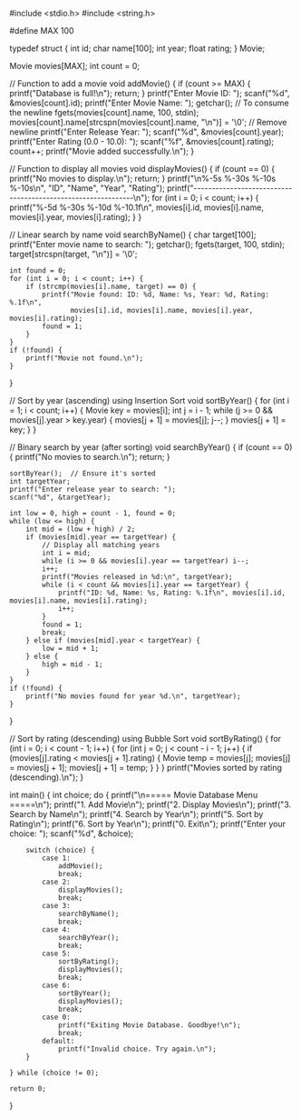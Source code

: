 #include <stdio.h>
#include <string.h>

#define MAX 100

typedef struct {
    int id;
    char name[100];
    int year;
    float rating;
} Movie;

Movie movies[MAX];
int count = 0;

// Function to add a movie
void addMovie() {
    if (count >= MAX) {
        printf("Database is full!\n");
        return;
    }
    printf("Enter Movie ID: ");
    scanf("%d", &movies[count].id);
    printf("Enter Movie Name: ");
    getchar();  // To consume the newline
    fgets(movies[count].name, 100, stdin);
    movies[count].name[strcspn(movies[count].name, "\n")] = '\0';  // Remove newline
    printf("Enter Release Year: ");
    scanf("%d", &movies[count].year);
    printf("Enter Rating (0.0 - 10.0): ");
    scanf("%f", &movies[count].rating);
    count++;
    printf("Movie added successfully.\n");
}

// Function to display all movies
void displayMovies() {
    if (count == 0) {
        printf("No movies to display.\n");
        return;
    }
    printf("\n%-5s %-30s %-10s %-10s\n", "ID", "Name", "Year", "Rating");
    printf("-------------------------------------------------------------\n");
    for (int i = 0; i < count; i++) {
        printf("%-5d %-30s %-10d %-10.1f\n", movies[i].id, movies[i].name, movies[i].year, movies[i].rating);
    }
}

// Linear search by name
void searchByName() {
    char target[100];
    printf("Enter movie name to search: ");
    getchar();
    fgets(target, 100, stdin);
    target[strcspn(target, "\n")] = '\0';

    int found = 0;
    for (int i = 0; i < count; i++) {
        if (strcmp(movies[i].name, target) == 0) {
            printf("Movie found: ID: %d, Name: %s, Year: %d, Rating: %.1f\n",
                   movies[i].id, movies[i].name, movies[i].year, movies[i].rating);
            found = 1;
        }
    }
    if (!found) {
        printf("Movie not found.\n");
    }
}

// Sort by year (ascending) using Insertion Sort
void sortByYear() {
    for (int i = 1; i < count; i++) {
        Movie key = movies[i];
        int j = i - 1;
        while (j >= 0 && movies[j].year > key.year) {
            movies[j + 1] = movies[j];
            j--;
        }
        movies[j + 1] = key;
    }
}

// Binary search by year (after sorting)
void searchByYear() {
    if (count == 0) {
        printf("No movies to search.\n");
        return;
    }

    sortByYear();  // Ensure it's sorted
    int targetYear;
    printf("Enter release year to search: ");
    scanf("%d", &targetYear);

    int low = 0, high = count - 1, found = 0;
    while (low <= high) {
        int mid = (low + high) / 2;
        if (movies[mid].year == targetYear) {
            // Display all matching years
            int i = mid;
            while (i >= 0 && movies[i].year == targetYear) i--;
            i++;
            printf("Movies released in %d:\n", targetYear);
            while (i < count && movies[i].year == targetYear) {
                printf("ID: %d, Name: %s, Rating: %.1f\n", movies[i].id, movies[i].name, movies[i].rating);
                i++;
            }
            found = 1;
            break;
        } else if (movies[mid].year < targetYear) {
            low = mid + 1;
        } else {
            high = mid - 1;
        }
    }
    if (!found) {
        printf("No movies found for year %d.\n", targetYear);
    }
}

// Sort by rating (descending) using Bubble Sort
void sortByRating() {
    for (int i = 0; i < count - 1; i++) {
        for (int j = 0; j < count - i - 1; j++) {
            if (movies[j].rating < movies[j + 1].rating) {
                Movie temp = movies[j];
                movies[j] = movies[j + 1];
                movies[j + 1] = temp;
            }
        }
    }
    printf("Movies sorted by rating (descending).\n");
}

int main() {
    int choice;
    do {
        printf("\n===== Movie Database Menu =====\n");
        printf("1. Add Movie\n");
        printf("2. Display Movies\n");
        printf("3. Search by Name\n");
        printf("4. Search by Year\n");
        printf("5. Sort by Rating\n");
        printf("6. Sort by Year\n");
        printf("0. Exit\n");
        printf("Enter your choice: ");
        scanf("%d", &choice);

        switch (choice) {
            case 1:
                addMovie();
                break;
            case 2:
                displayMovies();
                break;
            case 3:
                searchByName();
                break;
            case 4:
                searchByYear();
                break;
            case 5:
                sortByRating();
                displayMovies();
                break;
            case 6:
                sortByYear();
                displayMovies();
                break;
            case 0:
                printf("Exiting Movie Database. Goodbye!\n");
                break;
            default:
                printf("Invalid choice. Try again.\n");
        }

    } while (choice != 0);

    return 0;
}
